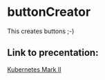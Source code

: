 # buttonCreator
This creates buttons ;-)

## Link to precentation:
[Kubernetes Mark II](https://docs.google.com/presentation/d/1phA2GSS3Kg7KohFzkWGx83hhvtwQJIlLqdLrFqsgv-I/edit?usp=sharing)
